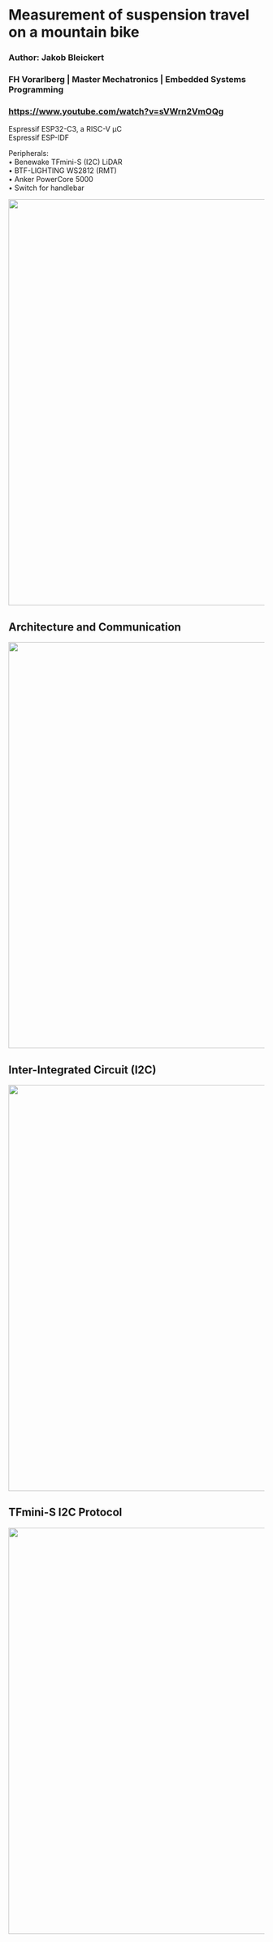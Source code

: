 # Measurement of suspension travel on a mountain bike
### Author: Jakob Bleickert

### FH Vorarlberg  | Master Mechatronics  |  Embedded Systems Programming  
### https://www.youtube.com/watch?v=sVWrn2VmOQg

<!---
| University:   | FH Vorarlberg           |
|:------------- |:------------------------|
| Study Program:| Master Mechatronics     |
| Course:  | Embedded Systems Programming |
--->

Espressif ESP32-C3, a RISC-V µC  
Espressif ESP-IDF  

Peripherals:  
• Benewake TFmini-S (I2C) LiDAR  
• BTF-LIGHTING WS2812 (RMT)  
• Anker PowerCore 5000  
• Switch for handlebar  

<img src="https://user-images.githubusercontent.com/83948109/227863946-8b258366-a156-44f4-8481-366031919b7c.jpg" width="800" >  

## Architecture and Communication
<img src="https://user-images.githubusercontent.com/83948109/227796831-92b8fd4e-c28a-4dbd-924c-a6dc15222b51.jpg" width="800" >  

## Inter-Integrated Circuit (I2C)
<img src="https://user-images.githubusercontent.com/83948109/227797526-cfc71186-8914-4a47-9b0a-ebe10f60f9c0.JPG" width="800" >  

## TFmini-S I2C Protocol
<img src="https://user-images.githubusercontent.com/83948109/227797546-5df2627a-cb5a-4f19-8383-0aaf8ab09ded.JPG" width="800" >  
